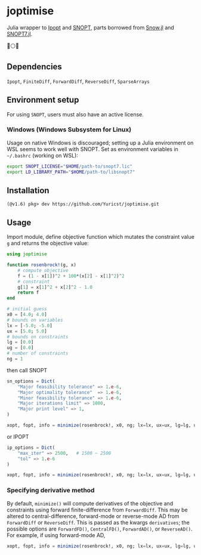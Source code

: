 # joptimise 
Julia wrapper to [Ipopt](https://coin-or.github.io/Ipopt/) and [SNOPT](https://ccom.ucsd.edu/~optimizers/docs/snopt/), parts borrowed from  [Snow.jl](https://github.com/byuflowlab/SNOW.jl) and [SNOPT7.jl](https://github.com/snopt/SNOPT7.jl). 

:large_blue_circle::white_circle::red_circle:

## Dependencies
`Ipopt`, `FiniteDiff`, `ForwardDiff`, `ReverseDiff`, `SparseArrays`

## Environment setup
For using `SNOPT`, users must also have an active license. 

### Windows (Windows Subsystem for Linux)
Usage on native Windows is discouraged; setting up a Julia environment on WSL seems to work well with SNOPT. Set as environment variables in `~/.bashrc` (working on WSL):

```bash
export SNOPT_LICENSE="$HOME/path-to/snopt7.lic"
export LD_LIBRARY_PATH="$HOME/path-to/libsnopt7"
```

## Installation

```julia-repl
(@v1.6) pkg> dev https://github.com/Yuricst/joptimise.git
```

## Usage
Import module, define objective function which mutates the constraint value `g` and returns the objective value:

```julia
using joptimise

function rosenbrock!(g, x)
    # compute objective
    f = (1 - x[1])^2 + 100*(x[2] - x[1]^2)^2
    # constraint
    g[1] = x[1]^2 + x[2]^2 - 1.0
    return f
end

# initial guess
x0 = [4.0; 4.0]
# bounds on variables
lx = [-5.0; -5.0]
ux = [5.0; 5.0]
# bounds on constraints
lg = [0.0]
ug = [0.0]
# number of constraints
ng = 1
```

then call SNOPT

```julia
sn_options = Dict(
    "Major feasibility tolerance" => 1.e-6,
    "Major optimality tolerance"  => 1.e-6,
    "Minor feasibility tolerance" => 1.e-6,
    "Major iterations limit" => 1000,
    "Major print level" => 1,
)

xopt, fopt, info = minimize(rosenbrock!, x0, ng; lx=lx, ux=ux, lg=lg, ug=ug, solver="snopt", options=sn_options)
```

or IPOPT

```julia
ip_options = Dict(
    "max_iter" => 2500,   # 1500 ~ 2500
    "tol" => 1.e-6
)

xopt, fopt, info = minimize(rosenbrock!, x0, ng; lx=lx, ux=ux, lg=lg, ug=ug, solver="ipopt", options=ip_options)
```

### Specifying derivative method

By default, `minimize()` will compute derivatives of the objective and constraints using forward finite-difference from `ForwardDiff`. This may be altered to central-difference, forward-mode or reverse-mode AD from `ForwardDiff` or `ReverseDiff`. This is passed as the kwargs `derivatives`; the possible options are `ForwardFD()`, `CentralFD()`, `ForwardAD()`, or `ReverseAD()`. For example, if using forward-mode AD, 

```julia
xopt, fopt, info = minimize(rosenbrock!, x0, ng; lx=lx, ux=ux, lg=lg, ug=ug, solver="snopt", options=sn_options, derivatives=ForwardAD())
```
